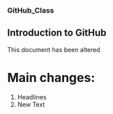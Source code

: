 ### GitHub_Class
## Introduction to GitHub
This document has been altered

# Main changes:
1. Headlines
2. New Text
